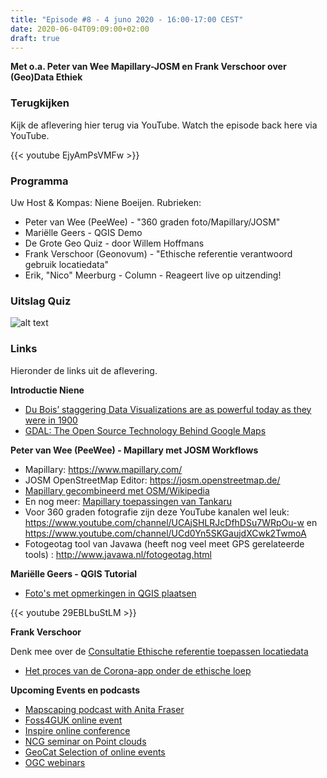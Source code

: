 ```yaml
---
title: "Episode #8 - 4 juno 2020 - 16:00-17:00 CEST"
date: 2020-06-04T09:09:00+02:00
draft: true
---
```


__Met o.a. Peter van Wee Mapillary-JOSM en Frank Verschoor over (Geo)Data Ethiek__   

### Terugkijken
Kijk de aflevering hier terug via YouTube. Watch the episode back here via YouTube.

{{< youtube EjyAmPsVMFw >}}


### Programma

Uw Host & Kompas: Niene Boeijen. Rubrieken:

* Peter van Wee (PeeWee) - "360 graden foto/Mapillary/JOSM"
* Mariëlle Geers - QGIS Demo
* De Grote Geo Quiz - door Willem Hoffmans
* Frank Verschoor (Geonovum) - "Ethische referentie verantwoord gebruik locatiedata" 
* Erik, "Nico" Meerburg - Column - Reageert live op uitzending!

### Uitslag Quiz

![alt text](/images/episode-0008/uitslag-quiz.png "Uitslag van De Grote Geo Quiz")

### Links

Hieronder de links uit de aflevering.


**Introductie Niene** 

* [Du Bois’ staggering Data Visualizations are as powerful today as they were in 1900](https://medium.com/nightingale/w-e-b-du-bois-staggering-data-visualizations-are-as-powerful-today-as-they-were-in-1900-64752c472ae4)
* [GDAL: The Open Source Technology Behind Google Maps](https://thenewstack.io/gdal-the-open-source-technology-behind-google-maps/)

**Peter van Wee (PeeWee) - Mapillary met JOSM Workflows**

* Mapillary: https://www.mapillary.com/
* JOSM OpenStreetMap Editor: https://josm.openstreetmap.de/
* [Mapillary gecombineerd met OSM/Wikipedia](https://tankaru.github.io/Street-level-POI-Viewer/viewer.html#16/52.1565/5.3894)
* En nog meer: [Mapillary toepassingen van Tankaru](https://tankaru.github.io/mapillarytools.html)
* Voor 360 graden fotografie zijn deze YouTube kanalen wel leuk: https://www.youtube.com/channel/UCAjSHLRJcDfhDSu7WRpOu-w en https://www.youtube.com/channel/UCd0Yn5SKGaujdXCwk2TwmoA
* Fotogeotag tool van Javawa (heeft nog veel meet GPS gerelateerde tools) : http://www.javawa.nl/fotogeotag.html

**Mariëlle Geers - QGIS Tutorial**

* [Foto's met opmerkingen in QGIS plaatsen](https://youtu.be/29EBLbuStLM)

{{< youtube 29EBLbuStLM >}}

**Frank Verschoor**

Denk mee over de [Consultatie Ethische referentie toepassen locatiedata](https://www.geonovum.nl/over-geonovum/actueel/consultatie-ethische-referentie-toepassen-locatiedata)

* [Het proces van de Corona-app onder de ethische loep](https://thegreenland.eu/2020/05/het-proces-van-de-corona-app-onder-de-ethische-loep/)


**Upcoming Events en podcasts**

* [Mapscaping podcast with Anita Fraser](https://mapscaping.com/blogs/the-mapscaping-podcast/geospatial-python)
* [Foss4GUK online event](https://uk.osgeo.org/foss4gukonline2020/)
* [Inspire online conference](https://inspire.ec.europa.eu/conference2020/virtualprog)
* [NCG seminar on Point clouds](https://www.itc.nl/events/2020/6/606860/ncg-seminar-on-point-clouds-online-in-three-blocks-block-2)
* [GeoCat Selection of online events](https://www.geocat.net/selection-of-online-events/)
* [OGC webinars](https://www.ogc.org/webinars)
